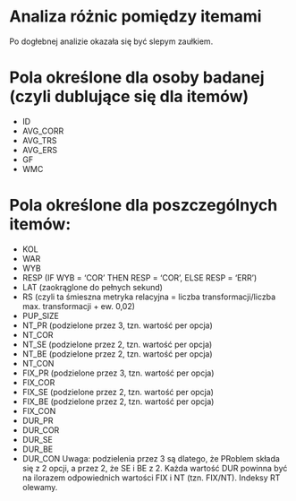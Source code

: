 # Analiza różnic pomiędzy itemami
Po dogłebnej analizie okazała się być slepym zaułkiem. 

# Pola określone dla osoby badanej (czyli dublujące się dla itemów)
* ID
* AVG_CORR
* AVG_TRS
* AVG_ERS
* GF
* WMC
# Pola określone dla poszczególnych itemów:
* KOL
* WAR
* WYB
* RESP (IF WYB = ‘COR’ THEN RESP = ‘COR’, ELSE RESP = ‘ERR’)
* LAT (zaokrąglone do pełnych sekund)
* RS (czyli ta śmieszna metryka relacyjna = liczba transformacji/liczba max. transformacji + ew. 0,02)
* PUP_SIZE
* NT_PR (podzielone przez 3, tzn. wartość per opcja)
* NT_COR
* NT_SE (podzielone przez 2, tzn. wartość per opcja)
* NT_BE (podzielone przez 2, tzn. wartość per opcja)
* NT_CON
* FIX_PR (podzielone przez 3, tzn. wartość per opcja)
* FIX_COR
* FIX_SE (podzielone przez 2, tzn. wartość per opcja)
* FIX_BE (podzielone przez 2, tzn. wartość per opcja)
* FIX_CON
* DUR_PR
* DUR_COR
* DUR_SE
* DUR_BE
* DUR_CON
Uwaga: podzielenia przez 3 są dlatego, że PRoblem składa się z 2 opcji, a przez 2, że SE i BE z 2. Każda
wartość DUR powinna być na ilorazem odpowiednich wartości FIX i NT (tzn. FIX/NT). Indeksy RT
olewamy.
